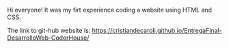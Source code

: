 Hi everyone! It was my firt experience coding a website using HTML and CSS.

The link to git-hub website is: 
https://cristiandecaroli.github.io/EntregaFinal-DesarrolloWeb-CoderHouse/

